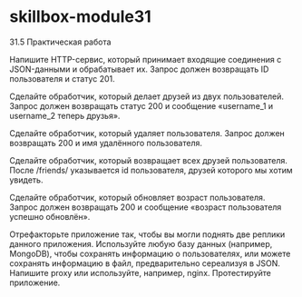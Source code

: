# skillbox-module31

31.5 Практическая работа

Напишите HTTP-сервис, который принимает входящие соединения с JSON-данными и обрабатывает их.
Запрос должен возвращать ID пользователя и статус 201.

Сделайте обработчик, который делает друзей из двух пользователей.
Запрос должен возвращать статус 200 и сообщение «username_1 и username_2 теперь друзья».

Сделайте обработчик, который удаляет пользователя.
Запрос должен возвращать 200 и имя удалённого пользователя.

Сделайте обработчик, который возвращает всех друзей пользователя.
После /friends/ указывается id пользователя, друзей которого мы хотим увидеть.

Сделайте обработчик, который обновляет возраст пользователя.
Запрос должен возвращать 200 и сообщение «возраст пользователя успешно обновлён».

Отрефакторьте приложение так, чтобы вы могли поднять две реплики данного приложения.
Используйте любую базу данных (например, MongoDB), чтобы сохранять информацию о пользователях, или можете сохранять информацию в файл, предварительно сереализуя в JSON.
Напишите proxy или используйте, например, nginx.
Протестируйте приложение.
